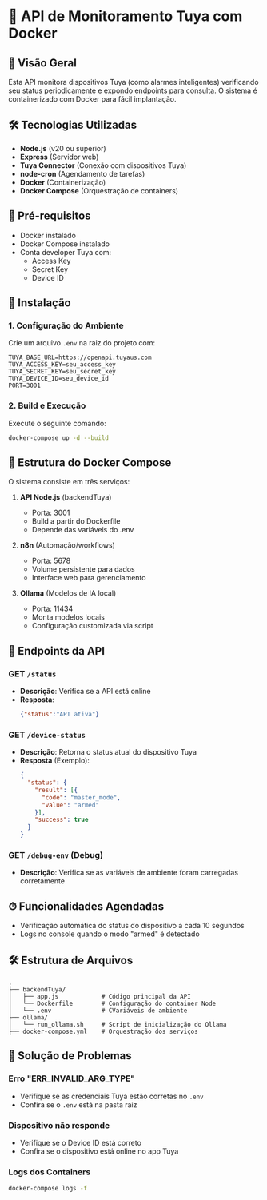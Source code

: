# 📡 API de Monitoramento Tuya com Docker

## 🌟 Visão Geral
Esta API monitora dispositivos Tuya (como alarmes inteligentes) verificando seu status periodicamente e expondo endpoints para consulta. O sistema é containerizado com Docker para fácil implantação.

## 🛠️ Tecnologias Utilizadas
- **Node.js** (v20 ou superior)
- **Express** (Servidor web)
- **Tuya Connector** (Conexão com dispositivos Tuya)
- **node-cron** (Agendamento de tarefas)
- **Docker** (Containerização)
- **Docker Compose** (Orquestração de containers)

## 🔌 Pré-requisitos
- Docker instalado
- Docker Compose instalado
- Conta developer Tuya com:
  - Access Key
  - Secret Key
  - Device ID

## 🚀 Instalação

### 1. Configuração do Ambiente
Crie um arquivo `.env` na raiz do projeto com:

```env
TUYA_BASE_URL=https://openapi.tuyaus.com
TUYA_ACCESS_KEY=seu_access_key
TUYA_SECRET_KEY=seu_secret_key
TUYA_DEVICE_ID=seu_device_id
PORT=3001
```

### 2. Build e Execução
Execute o seguinte comando:

```bash
docker-compose up -d --build
```

## 🐳 Estrutura do Docker Compose
O sistema consiste em três serviços:

1. **API Node.js** (backendTuya)
   - Porta: 3001
   - Build a partir do Dockerfile
   - Depende das variáveis do .env

2. **n8n** (Automação/workflows)
   - Porta: 5678
   - Volume persistente para dados
   - Interface web para gerenciamento

3. **Ollama** (Modelos de IA local)
   - Porta: 11434
   - Monta modelos locais
   - Configuração customizada via script

## 📡 Endpoints da API

### GET `/status`
- **Descrição**: Verifica se a API está online
- **Resposta**:
  ```json
  {"status":"API ativa"}
  ```

### GET `/device-status`
- **Descrição**: Retorna o status atual do dispositivo Tuya
- **Resposta** (Exemplo):
  ```json
  {
    "status": {
      "result": [{
        "code": "master_mode",
        "value": "armed"
      }],
      "success": true
    }
  }
  ```

### GET `/debug-env` (Debug)
- **Descrição**: Verifica se as variáveis de ambiente foram carregadas corretamente

## ⏱ Funcionalidades Agendadas
- Verificação automática do status do dispositivo a cada 10 segundos
- Logs no console quando o modo "armed" é detectado

## 🛠️ Estrutura de Arquivos
```
.
├── backendTuya/
│   ├── app.js            # Código principal da API
│   └── Dockerfile        # Configuração do container Node
│   └── .env              # CVariáveis de ambiente
├── ollama/
│   └── run_ollama.sh     # Script de inicialização do Ollama
├── docker-compose.yml    # Orquestração dos serviços
```

## 🐛 Solução de Problemas

### Erro "ERR_INVALID_ARG_TYPE"
- Verifique se as credenciais Tuya estão corretas no `.env`
- Confira se o `.env` está na pasta raiz

### Dispositivo não responde
- Verifique se o Device ID está correto
- Confira se o dispositivo está online no app Tuya

### Logs dos Containers
```bash
docker-compose logs -f
```
